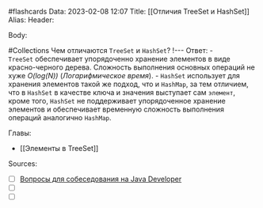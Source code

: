 #flashcards 
Data: 2023-02-08 12:07
Title: [[Отличия TreeSet и HashSet]]
Alias:
Header:




Body:



#Collections 
Чем отличаются `TreeSet` и `HashSet`?
!---
Ответ:
	- `TreeSet` обеспечивает упорядоченно хранение элементов в виде красно-черного дерева. Сложность выполнения основных операций не хуже _O(log(N))_ (_Логарифмическое время_).
	- `HashSet` использует для хранения элементов такой же подход, что и `HashMap`, за тем отличием, что в `HashSet` в качестве ключа и значения выступает сам `элемент`, кроме того, `HashSet` не поддерживает упорядоченное хранение элементов и обеспечивает временную сложность выполнения операций аналогично `HashMap`.
<!--SR:!2023-03-14,3,150-->




Главы:
- [[Элементы в TreeSet]]


Sources:
- [ ] [Вопросы для собеседования на Java Developer](https://github.com/enhorse/java-interview/blob/master/README.md#%D0%9E%D0%9E%D0%9F)
- [ ] []()
- [ ] []()
